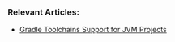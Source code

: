 
### Relevant Articles:

- [Gradle Toolchains Support for JVM Projects](https://www.baeldung.com/java-gradle-toolchains-jvm-projects)
